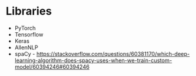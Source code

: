 # Libraries

- PyTorch
- Tensorflow
- Keras
- AllenNLP
- spaCy - https://stackoverflow.com/questions/60381170/which-deep-learning-algorithm-does-spacy-uses-when-we-train-custom-model/60394246#60394246